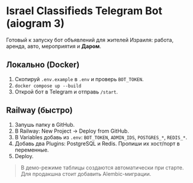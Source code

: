 # Israel Classifieds Telegram Bot (aiogram 3)

Готовый к запуску бот объявлений для жителей Израиля: работа, аренда, авто, мероприятия и **Даром**.

## Локально (Docker)
1) Скопируй `.env.example` в `.env` и проверь `BOT_TOKEN`.
2) `docker compose up --build`
3) Открой бот в Telegram и отправь `/start`.

## Railway (быстро)
1) Запушь папку в GitHub.
2) В Railway: New Project → Deploy from GitHub.
3) В Variables добавь из `.env`: `BOT_TOKEN`, `ADMIN_IDS`, `POSTGRES_*`, `REDIS_*`.
4) Добавь два Plugins: PostgreSQL и Redis. Пропиши их хост/порт в переменные.
5) Deploy.

> В демо-режиме таблицы создаются автоматически при старте. Для продакшна стоит добавить Alembic-миграции.
